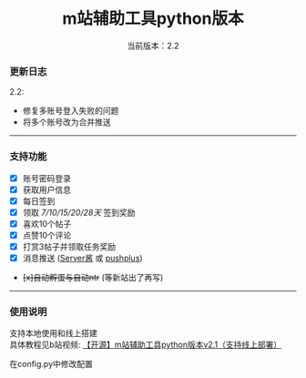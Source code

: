 <div align="center">
<h1> m站辅助工具python版本
</h1>

<p>当前版本：2.2</p>

 </div>

### 更新日志
2.2: 
- 修复多账号登入失败的问题
- 将多个账号改为合并推送

---
### 支持功能
- [x] 账号密码登录
- [x] 获取用户信息
- [x] 每日签到
- [x] 领取 *7/10/15/20/28天* 签到奖励
- [x] 喜欢10个帖子
- [x] 点赞10个评论
- [x] 打赏3帖子并领取任务奖励
- [x] 消息推送 ([Server酱](https://sct.ftqq.com/) 或 [pushplus](https://www.pushplus.plus/))
- ~~[x]自动孵蛋与自动ntr~~ (等新站出了再写)

---

### 使用说明
支持本地使用和线上搭建\
具体教程见b站视频: [【开源】m站辅助工具python版本v2.1（支持线上部署）](https://www.bilibili.com/video/BV1Lx4y1c7eE/)

在config.py中修改配置